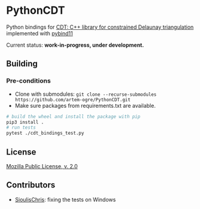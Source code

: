 # PythonCDT

Python bindings for [CDT: C++ library for constrained Delaunay triangulation](https://github.com/artem-ogre/CDT) implemented with [pybind11](https://github.com/pybind/pybind11)

Current status: **work-in-progress, under development.**

## Building

### Pre-conditions
- Clone with submodules: `git clone --recurse-submodules https://github.com/artem-ogre/PythonCDT.git`
- Make sure packages from requirements.txt are available.

```bash
# build the wheel and install the package with pip
pip3 install .
# run tests
pytest ./cdt_bindings_test.py
```

## License
[Mozilla Public License, v. 2.0](https://www.mozilla.org/en-US/MPL/2.0/FAQ/)

## Contributors
- [SioulisChris](https://github.com/SioulisChris): fixing the tests on Windows